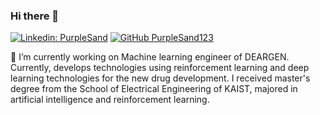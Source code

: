 ### Hi there 👋

[![Linkedin: PurpleSand](https://img.shields.io/badge/-Yongjun%20Cho-blueviolet?style=flat-square&logo=Linkedin&logoColor=white&link=https://www.linkedin.com/in/purplesand/)](https://www.linkedin.com/in/purplesand/)
[![GitHub PurpleSand123](https://img.shields.io/github/followers/PurpleSand123?label=follow&style=social)](https://github.com/PurpleSand123)

🔭 I’m currently working on Machine learning engineer of DEARGEN. Currently, develops technologies using reinforcement learning and deep learning technologies for the new drug development. I received master's degree from the School of Electrical Engineering of KAIST, majored in artificial intelligence and reinforcement learning.

<!--
**PurpleSand123/PurpleSand123** is a ✨ _special_ ✨ repository because its `README.md` (this file) appears on your GitHub profile

[![PurpleSand123's GitHub stats](https://github-readme-stats.vercel.app/api?username=PurpleSand123)](https://github.com/PurpleSand123/github-readme-stats)

Here are some ideas to get you started:

- 🔭 I’m currently working on ...
- 🌱 I’m currently learning ...
- 👯 I’m looking to collaborate on ...
- 🤔 I’m looking for help with ...
- 💬 Ask me about ...
- 📫 How to reach me: ...
- 😄 Pronouns: ...
- ⚡ Fun fact: ...
-->
